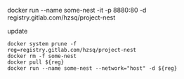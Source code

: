docker run --name some-nest -it -p 8880:80 -d registry.gitlab.com/hzsq/project-nest



update

```
docker system prune -f
reg=registry.gitlab.com/hzsq/project-nest
docker rm -f some-nest
docker pull ${reg}
docker run --name some-nest --network="host" -d ${reg}

```

